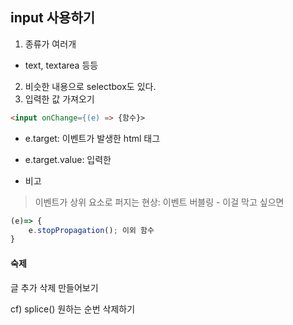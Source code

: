 ## input 사용하기
1. 종류가 여러개
- text, textarea 등등
2. 비슷한 내용으로 selectbox도 있다.
3. 입력한 값 가져오기
```html
<input onChange={(e) => {함수}>
```
- e.target: 이벤트가 발생한 html 태그
- e.target.value: 입력한 

- 비고
> 이벤트가 상위 요소로 퍼지는 현상: 이벤트 버블링
     - 이걸 막고 싶으면
```js
(e)=> {
    e.stopPropagation(); 이외 함수
}
```

#### 숙제
글 추가 삭제 만들어보기

cf) splice() 원하는 순번 삭제하기